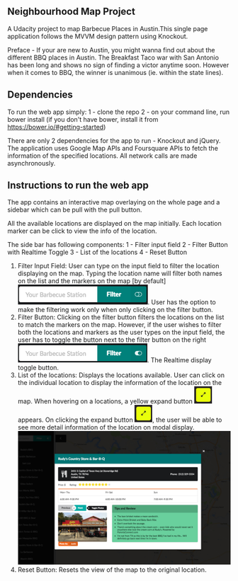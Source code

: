 ## Neighbourhood Map Project

A Udacity project to map Barbecue Places in Austin.This single page application follows the MVVM design pattern using Knockout.

Preface - If your are new to Austin, you might wanna find out about the different BBQ places in Austin. The Breakfast Taco war with San Antonio has been long and shows no sign of finding a victor anytime soon. However when it comes to BBQ, the winner is unanimous (ie. within the state lines).


## Dependencies
To run the web app simply:
1 - clone the repo
2 - on your command line, run bower install
    (if you don't have bower, install it from https://bower.io/#getting-started)

There are only 2 dependencies for the app to run - Knockout and jQuery. The application uses Google Map APIs and Foursquare APIs to fetch the information of the specified locations. All network calls are made asynchronously.

## Instructions to run the web app
The app contains an interactive map overlaying on the whole page and a sidebar which can be pull with the pull button.

All the available locations are displayed on the map initially. Each location marker can be click to view the info of the location.

The side bar has following components:
  1 - Filter input field
  2 - Filter Button with Realtime Toggle
  3 - List of the locations
  4 - Reset Button

1. Filter Input Field: User can type on the input field to filter the location displaying on the map. Typing the location name will filter both names on the list and the markers on the map [by default] ![](https://github.com/graidai/udacity-neighbour-project/blob/master/static/filterToggleOff.png). User has the option to make the filtering work only when only clicking on the filter button.
2. Filter Button: Clicking on the filter button filters the locations on the list to match the markers on the map. However, if the user wishes to filter both the locations and markers as the user types on the input field, the user has to toggle the button next to the filter button on the right ![](https://github.com/graidai/udacity-neighbour-project/blob/master/static/filterToggleOn.png). The Realtime display toggle button.
3. List of the locations: Displays the locations available. User can click on the individual location to display the information of the location on the map. When hovering on a locations, a yellow expand button ![](https://github.com/graidai/udacity-neighbour-project/blob/master/static/yellowBtn.png) appears. On clicking the expand button ![](https://github.com/graidai/udacity-neighbour-project/blob/master/static/yellowBtn.png), the user will be able to see more detail information of the location on modal display.
![](https://github.com/graidai/udacity-neighbour-project/blob/master/static/modal.png)
4. Reset Button: Resets the view of the map to the original location.
